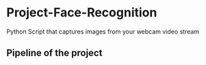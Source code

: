 # Project-Face-Recognition
Python Script that captures images from your webcam video stream

## Pipeline of the project
